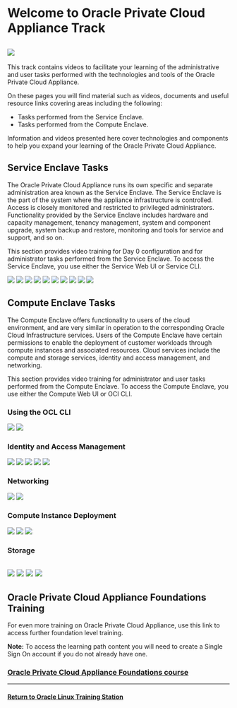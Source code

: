 
# Welcome to Oracle Private Cloud Appliance Track

![](../common/images/PCA_header4.png)
---
This track contains videos to facilitate your learning of the administrative and user tasks performed with the technologies and tools of the Oracle Private Cloud Appliance.

On these pages you will find material such as videos, documents and useful resource links covering areas including the following:
- Tasks performed from the Service Enclave.
- Tasks performed from the Compute Enclave.

Information and videos presented here cover technologies and components to help you expand your learning of the Oracle Private Cloud Appliance.

## Service Enclave Tasks
The Oracle Private Cloud Appliance runs its own specific and separate administration area known as the Service Enclave. The Service Enclave is the part of the system where the appliance infrastructure is controlled. Access is closely monitored and restricted to privileged administrators. Functionality provided by the Service Enclave includes hardware and capacity management, tenancy management, system and component upgrade, system backup and restore, monitoring and tools for service and support, and so on.

This section provides video training for Day 0 configuration and for administrator tasks performed from the Service Enclave. To access the Service Enclave, you use either the Service Web UI or Service CLI.

[![](../common/images/day0pca_tmp.png)](https://youtu.be/pkeW3uqt11w)
[![](../common/images/servclipca_tmp.png)](https://youtu.be/zgX87aB32qw)
[![](../common/images/authgrppca_tmp.png)](https://youtu.be/QCsCyFWPea0)
[![](../common/images/compnodpca_tmp.png)](https://youtu.be/aQlRAYuLMwo)
[![](../common/images/tenancypca_tmp.png)](https://youtu.be/LBN5NHbpEnk)
[![](../common/images/grafanapca_tmp.png)](https://youtu.be/humJ2jiovBs)
[![](../common/images/lokipca_tmp.png)](https://youtu.be/HiGz8ruDtas)
[![](../common/images/alertspca_tmp.png)](https://youtu.be/Qmj_V8TAQXs)
[![](../common/images/pca_migrating_virtual_machs_video_thumbnail_.png)](https://youtu.be/_YjZMVApxaE)
[![](../common/images/PCA_patching.png)](https://youtu.be/v_5ASLflVxU)

## Compute Enclave Tasks
The Compute Enclave offers functionality to users of the cloud environment, and are very similar in operation to the corresponding Oracle Cloud Infrastructure services. Users of the Compute Enclave have certain permissions to enable the deployment of customer workloads through compute instances and associated resources. Cloud services include the compute and storage services, identity and access management, and networking.

This section provides video training for administrator and user tasks performed from the Compute Enclave. To access the Compute Enclave, you use either the Compute Web UI or OCI CLI.

### Using the OCL CLI
[![](../common/images/instociclipca_tmp.png)](https://youtu.be/SNtGCBl_yZE)
[![](../common/images/confociclipca_tmp.png)](https://youtu.be/x2iWGXIa-rQ)

### Identity and Access Management
[![](../common/images/usergrppca_tmp.png)](https://youtu.be/D0CxmJ6pn4U)
[![](../common/images/pca_comp_pol_tmp.png)](https://youtu.be/KV4sQOWXab8)
[![](../common/images/federatingpca_tmp.png)](https://youtu.be/tsBn5UQSJ24)
[![](../common/images/trustedrelypca_tmp.png)](https://youtu.be/wWm4TrPoEtI)
[![](../common/images/sscpca_tmp.png)](https://youtu.be/uZcQk0pUe3s)

### Networking
[![](../common/images/createvcnpca_tmp.png)](https://youtu.be/OCasg_HQ3LI)
[![](../common/images/PCA_IG.png)](https://youtu.be/H8GwY7i720A)

### Compute Instance Deployment
[![](../common/images/compinstpca_tmp.png)](https://youtu.be/lxD2w1Chyxg)
[![](../common/images/instconfpca_tmp.png)](https://youtu.be/B4aW0hzDfc4)
[![](../common/images/instpoolpca_tmp.png)](https://youtu.be/VfSKX7WxNX8)

### Storage
[![](../common/images/blkvolpca_tmp.png)](https://youtu.be/s5N6mGxUNew)
[![](../common/images/bootvolpca_tmp.png)](https://youtu.be/Vo4119i8HsU)
[![](../common/images/pca_resizing_block_volumes.png)](https://youtu.be/bO2kM9tSPU0)
[![](../common/images/man_vol_grps.png)](https://youtu.be/YlwfUWbXsT8)
---
## Oracle Private Cloud Appliance Foundations Training   
For even more training on Oracle Private Cloud Appliance, use this link to access further foundation level training.   

<b>Note:</b> To access the learning path content you will need to create a Single Sign On account if you do not already have one.   

### [Oracle Private Cloud Appliance Foundations course](https://www.oracle.com/goto/pcafoundations)
---
#### [Return to Oracle Linux Training Station](../README.md)
